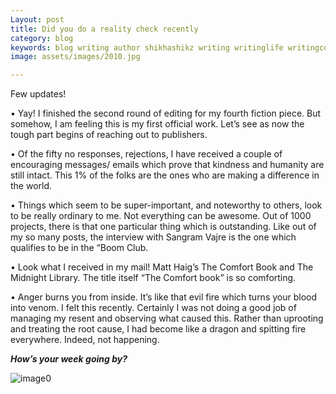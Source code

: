 ```yaml
---
Layout: post
title: Did you do a reality check recently
category: blog
keywords: blog writing author shikhashikz writing writinglife writingcommunity dailyblogpost dailyblogpostchallenge 
image: assets/images/2010.jpg

---
```

Few updates!

•	Yay! I finished the second round of editing for my fourth fiction piece. But somehow, I am feeling this is my first official work. Let’s see as now the tough part begins of reaching out to publishers.

•	Of the fifty no responses, rejections, I have received a couple of encouraging messages/ emails which prove that kindness and humanity are still intact. This 1% of the folks are the ones who are making a difference in the world.

•	Things which seem to be super-important, and noteworthy to others, look to be really ordinary to me. Not everything can be awesome. Out of 1000 projects, there is that one particular thing which is outstanding. Like out of my so many posts, the interview with Sangram Vajre is the one which qualifies to be in the “Boom Club.

•	Look what I received in my mail! Matt Haig’s The Comfort Book and The Midnight Library. The title itself “The Comfort book” is so comforting.

•	Anger burns you from inside. It’s like that evil fire which turns your blood into venom. I felt this recently. Certainly I was not doing a good job of managing my resent and observing what caused this. Rather than uprooting and treating the root cause, I had become like a dragon and spitting fire everywhere. Indeed, not happening.

***How’s your week going by?***

![image0](https://user-images.githubusercontent.com/21696121/138055151-a146c813-c4fa-46ad-b356-5c804c41d5d7.jpeg)


